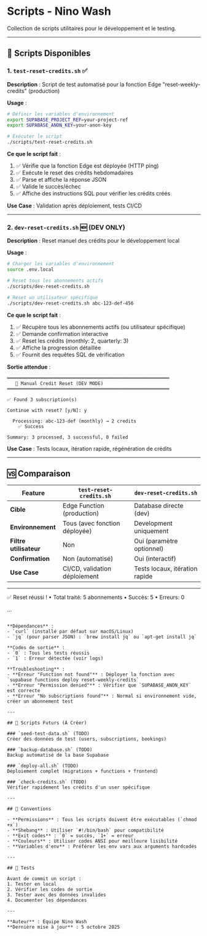 # Scripts - Nino Wash

Collection de scripts utilitaires pour le développement et le testing.

---

## 📜 Scripts Disponibles

### 1. `test-reset-credits.sh` ✅

**Description** : Script de test automatisé pour la fonction Edge "reset-weekly-credits" (production)

**Usage** :
```bash
# Définir les variables d'environnement
export SUPABASE_PROJECT_REF=your-project-ref
export SUPABASE_ANON_KEY=your-anon-key

# Exécuter le script
./scripts/test-reset-credits.sh
```

**Ce que le script fait** :
1. ✅ Vérifie que la fonction Edge est déployée (HTTP ping)
2. ✅ Exécute le reset des crédits hebdomadaires
3. ✅ Parse et affiche la réponse JSON
4. ✅ Valide le succès/échec
5. ✅ Affiche des instructions SQL pour vérifier les crédits créés

**Use Case** : Validation après déploiement, tests CI/CD

---

### 2. `dev-reset-credits.sh` 🆕 (DEV ONLY)

**Description** : Reset manuel des crédits pour le développement local

**Usage** :
```bash
# Charger les variables d'environnement
source .env.local

# Reset tous les abonnements actifs
./scripts/dev-reset-credits.sh

# Reset un utilisateur spécifique
./scripts/dev-reset-credits.sh abc-123-def-456
```

**Ce que le script fait** :
1. ✅ Récupère tous les abonnements actifs (ou utilisateur spécifique)
2. ✅ Demande confirmation interactive
3. ✅ Reset les crédits (monthly: 2, quarterly: 3)
4. ✅ Affiche la progression détaillée
5. ✅ Fournit des requêtes SQL de vérification

**Sortie attendue** :
```
═══════════════════════════════════════════════════════════
   🔄 Manual Credit Reset (DEV MODE)
═══════════════════════════════════════════════════════════

✅ Found 3 subscription(s)

Continue with reset? [y/N]: y

  Processing: abc-123-def (monthly) → 2 credits
    ✅ Success

Summary: 3 processed, 3 successful, 0 failed
```

**Use Case** : Tests locaux, itération rapide, régénération de crédits

---

## 🆚 Comparaison

| Feature | `test-reset-credits.sh` | `dev-reset-credits.sh` |
|---------|-------------------------|------------------------|
| **Cible** | Edge Function (production) | Database directe (dev) |
| **Environnement** | Tous (avec fonction déployée) | Development uniquement |
| **Filtre utilisateur** | Non | Oui (paramètre optionnel) |
| **Confirmation** | Non (automatisé) | Oui (interactif) |
| **Use Case** | CI/CD, validation déploiement | Tests locaux, itération rapide |

---

✅ Reset réussi !
   • Total traité: 5 abonnements
   • Succès: 5
   • Erreurs: 0

...
```

**Dépendances** :
- `curl` (installé par défaut sur macOS/Linux)
- `jq` (pour parser JSON) : `brew install jq` ou `apt-get install jq`

**Codes de sortie** :
- `0` : Tous les tests réussis
- `1` : Erreur détectée (voir logs)

**Troubleshooting** :
- **Erreur "Function not found"** : Déployer la fonction avec `supabase functions deploy reset-weekly-credits`
- **Erreur "Permission denied"** : Vérifier que `SUPABASE_ANON_KEY` est correcte
- **Erreur "No subscriptions found"** : Normal si environnement vide, créer un abonnement test

---

## 🔮 Scripts Futurs (À Créer)

### `seed-test-data.sh` (TODO)
Créer des données de test (users, subscriptions, bookings)

### `backup-database.sh` (TODO)
Backup automatisé de la base Supabase

### `deploy-all.sh` (TODO)
Déploiement complet (migrations + functions + frontend)

### `check-credits.sh` (TODO)
Vérifier rapidement les crédits d'un user spécifique

---

## 📝 Conventions

- **Permissions** : Tous les scripts doivent être exécutables (`chmod +x`)
- **Shebang** : Utiliser `#!/bin/bash` pour compatibilité
- **Exit codes** : `0` = succès, `1+` = erreur
- **Couleurs** : Utiliser codes ANSI pour meilleure lisibilité
- **Variables d'env** : Préférer les env vars aux arguments hardcodés

---

## 🧪 Tests

Avant de commit un script :
1. Tester en local
2. Vérifier les codes de sortie
3. Tester avec des données invalides
4. Documenter les dépendances

---

**Auteur** : Équipe Nino Wash  
**Dernière mise à jour** : 5 octobre 2025
